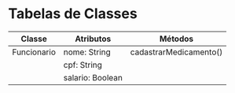 # Tabelas de Classes

|    Classe   |     Atributos     |           Métodos         |
| ----------- | ----------------- | ------------------------- |
| Funcionario | nome: String      | cadastrarMedicamento()    |
|             | cpf: String       |                           |
|             | salario: Boolean  |                           |
